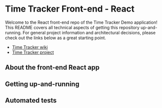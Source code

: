 # Time Tracker Front-end - React

Welcome to the React front-end repo of the Time Tracker Demo application! This README covers all technical aspects of getting this repository up-and-running. For general project information and architectural decisions, please check out the links below as a great starting point.

- [Time Tracker wiki](https://github.com/ericsmal/time-tracker/wiki)
- [Time Tracker project](https://github.com/users/ericsmal/projects/3)

## About the front-end React app

## Getting up-and-running

## Automated tests
